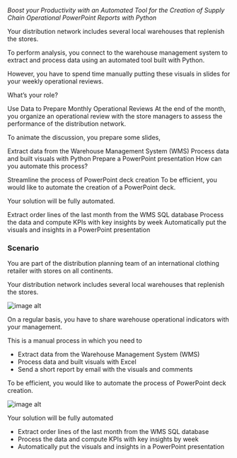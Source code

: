 
*Boost your Productivity with an Automated Tool for the Creation of Supply Chain Operational PowerPoint Reports with Python*


Your distribution network includes several local warehouses that replenish the stores.

To perform analysis, you connect to the warehouse management system to extract and process data using an automated tool built with Python.

However, you have to spend time manually putting these visuals in slides for your weekly operational reviews.

What’s your role?

Use Data to Prepare Monthly Operational Reviews
At the end of the month, you organize an operational review with the store managers to assess the performance of the distribution network.

To animate the discussion, you prepare some slides,

Extract data from the Warehouse Management System (WMS)
Process data and built visuals with Python
Prepare a PowerPoint presentation
How can you automate this process?

Streamline the process of PowerPoint deck creation
To be efficient, you would like to automate the creation of a PowerPoint deck.

Your solution will be fully automated.

Extract order lines of the last month from the WMS SQL database
Process the data and compute KPIs with key insights by week
Automatically put the visuals and insights in a PowerPoint presentation



### Scenario
You are part of the distribution planning team of an international clothing retailer with stores on all continents.

Your distribution network includes several local warehouses that replenish the stores.

<p align="center">
  
![image alt](https://github.com/user-attachments/assets/f0e59c5f-9c81-4eea-9128-ddeba409626b)

</p>

On a regular basis, you have to share warehouse operational indicators with your management.

This is a manual process in which you need to

- Extract data from the Warehouse Management System (WMS)
- Process data and built visuals with Excel
- Send a short report by email with the visuals and comments

To be efficient, you would like to automate the process of PowerPoint deck creation.

<p align="center">
  
![image alt](https://github.com/user-attachments/assets/a8ca57f2-d7df-4a88-a8c8-2e3966818e16)

</p>

Your solution will be fully automated

- Extract order lines of the last month from the WMS SQL database
- Process the data and compute KPIs with key insights by week
- Automatically put the visuals and insights in a PowerPoint presentation




